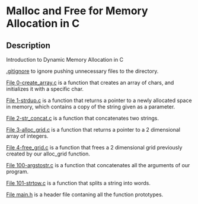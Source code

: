 # Malloc and Free for Memory Allocation in C
## Description

Introduction to Dynamic Memory Allocation in C

[.gitignore](./.gitignore) to ignore pushing unnecessary files to the directory.

[File 0-create_array.c](./0-create_array.c) is a function that creates an array of chars, and initializes it with a specific char.

[File 1-strdup.c](./1-strdup.c) is a function that returns a pointer to a newly allocated space in memory, which contains a copy of the string given as a parameter.

[File 2-str_concat.c](./2-str_concat.c) is a function that concatenates two strings.

[File 3-alloc_grid.c](./3-alloc_grid.c) is a function that returns a pointer to a 2 dimensional array of integers.

[File 4-free_grid.c](./4-free_grid.c) is a function that frees a 2 dimensional grid previously created by our alloc_grid function.

[File 100-argstostr.c](./100-argstostr.c) is a function that concatenates all the arguments of our program.

[File 101-strtow.c](./101-strtow.c) is a function that splits a string into words.

[File main.h](./main.h) is a header file contaning all the function prototypes.

